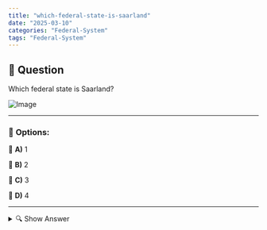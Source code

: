 ```yaml
---
title: "which-federal-state-is-saarland"
date: "2025-03-10"
categories: "Federal-System"
tags: "Federal-System"
---
```


## 📌 **Question**

Which federal state is Saarland?

![Image](https://www.einbuergerungstest-online.de/img/fragen/418.png)

---

### 📝 **Options:**

🔘 **A)** 1

🔘 **B)** 2

🔘 **C)** 3

🔘 **D)** 4

---

<details>
  <summary>🔍 Show Answer</summary>

  <p>
💡  <b>Correct Answer:</b>  b
  </p>
  <p>
    📖<b>Explanation:</b>
    Saarland is one of the 16 federal states of Germany and is located in the southwest of the country. It borders France and Luxembourg, which brings cultural influences from these neighboring countries. With an area of about 2,570 km², it is the smallest state in Germany after Bremen. The capital of Saarland is Saarbrücken. The state is known for its industrial history, especially in steel and automotive production. In geographical or administrative lists, the federal states are often numbered, which could be meant in the question with the answer options a: 1 to d: 4.
  </p>
</details>

